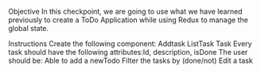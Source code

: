 Objective
In this checkpoint, we are going to use what we have learned previously to create a ToDo Application while using Redux to manage the global state.

Instructions
Create  the following component:
Addtask
ListTask
Task
Every task should have the following attributes:Id, description, isDone
The user should be:
Able to add a newTodo
Filter the tasks by (done/not)
Edit a task